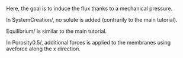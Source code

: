 Here, the goal is to induce the flux thanks to a mechanical pressure.

In SystemCreation/, no solute is added (contrarily to the main tutorial).

Equilibrium/ is similar to the main tutorial.

In Porosity0.5/, additional forces is applied to the membranes using aveforce along the x direction. 

